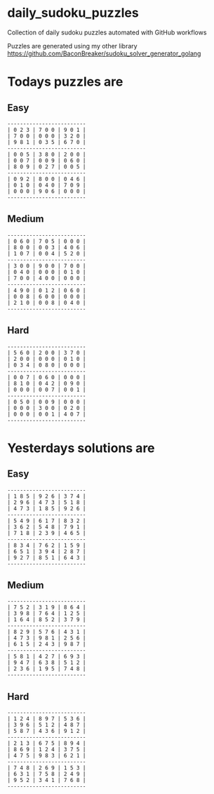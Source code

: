 
# daily_sudoku_puzzles 

Collection of daily sudoku puzzles automated with GitHub workflows 

Puzzles are generated using my other library https://github.com/BaconBreaker/sudoku_solver_generator_golang 
 

# Todays puzzles are 

## Easy 

```
-------------------------
| 0 2 3 | 7 0 0 | 9 0 1 | 
| 7 0 0 | 0 0 0 | 3 2 0 | 
| 9 8 1 | 0 3 5 | 6 7 0 | 
-------------------------
| 0 0 5 | 3 8 0 | 2 0 0 | 
| 0 0 7 | 0 0 9 | 0 6 0 | 
| 8 0 9 | 0 2 7 | 0 0 5 | 
-------------------------
| 0 9 2 | 8 0 0 | 0 4 6 | 
| 0 1 0 | 0 4 0 | 7 0 9 | 
| 0 0 0 | 9 0 6 | 0 0 0 | 
-------------------------
```
## Medium 

```
-------------------------
| 0 6 0 | 7 0 5 | 0 0 0 | 
| 8 0 0 | 0 0 3 | 4 0 6 | 
| 1 0 7 | 0 0 4 | 5 2 0 | 
-------------------------
| 3 0 0 | 9 0 0 | 7 0 0 | 
| 0 4 0 | 0 0 0 | 0 1 0 | 
| 7 0 0 | 4 0 0 | 0 0 0 | 
-------------------------
| 4 9 0 | 0 1 2 | 0 6 0 | 
| 0 0 8 | 6 0 0 | 0 0 0 | 
| 2 1 0 | 0 0 8 | 0 4 0 | 
-------------------------
```
## Hard 

```
-------------------------
| 5 6 0 | 2 0 0 | 3 7 0 | 
| 2 0 0 | 0 0 0 | 0 1 0 | 
| 0 3 4 | 0 8 0 | 0 0 0 | 
-------------------------
| 0 0 7 | 0 6 0 | 0 0 0 | 
| 8 1 0 | 0 4 2 | 0 9 0 | 
| 0 0 0 | 0 0 7 | 0 0 1 | 
-------------------------
| 0 5 0 | 0 0 9 | 0 0 0 | 
| 0 0 0 | 3 0 0 | 0 2 0 | 
| 0 0 0 | 0 0 1 | 4 0 7 | 
-------------------------
```
# Yesterdays solutions are 

## Easy 

```
-------------------------
| 1 8 5 | 9 2 6 | 3 7 4 | 
| 2 9 6 | 4 7 3 | 5 1 8 | 
| 4 7 3 | 1 8 5 | 9 2 6 | 
-------------------------
| 5 4 9 | 6 1 7 | 8 3 2 | 
| 3 6 2 | 5 4 8 | 7 9 1 | 
| 7 1 8 | 2 3 9 | 4 6 5 | 
-------------------------
| 8 3 4 | 7 6 2 | 1 5 9 | 
| 6 5 1 | 3 9 4 | 2 8 7 | 
| 9 2 7 | 8 5 1 | 6 4 3 | 
-------------------------
```
## Medium 

```
-------------------------
| 7 5 2 | 3 1 9 | 8 6 4 | 
| 3 9 8 | 7 6 4 | 1 2 5 | 
| 1 6 4 | 8 5 2 | 3 7 9 | 
-------------------------
| 8 2 9 | 5 7 6 | 4 3 1 | 
| 4 7 3 | 9 8 1 | 2 5 6 | 
| 6 1 5 | 2 4 3 | 9 8 7 | 
-------------------------
| 5 8 1 | 4 2 7 | 6 9 3 | 
| 9 4 7 | 6 3 8 | 5 1 2 | 
| 2 3 6 | 1 9 5 | 7 4 8 | 
-------------------------
```
## Hard 

```
-------------------------
| 1 2 4 | 8 9 7 | 5 3 6 | 
| 3 9 6 | 5 1 2 | 4 8 7 | 
| 5 8 7 | 4 3 6 | 9 1 2 | 
-------------------------
| 2 1 3 | 6 7 5 | 8 9 4 | 
| 8 6 9 | 1 2 4 | 3 7 5 | 
| 4 7 5 | 9 8 3 | 6 2 1 | 
-------------------------
| 7 4 8 | 2 6 9 | 1 5 3 | 
| 6 3 1 | 7 5 8 | 2 4 9 | 
| 9 5 2 | 3 4 1 | 7 6 8 | 
-------------------------
```
